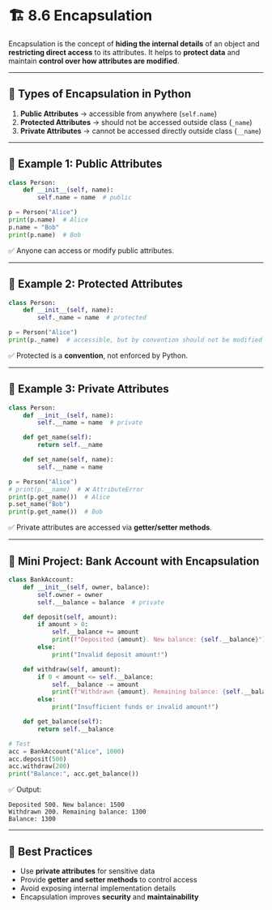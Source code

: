 # 🏗️ 8.6 Encapsulation

Encapsulation is the concept of **hiding the internal details** of an object and **restricting direct access** to its attributes.
It helps to **protect data** and maintain **control over how attributes are modified**.

---

## 🔑 Types of Encapsulation in Python

1. **Public Attributes** → accessible from anywhere (`self.name`)
2. **Protected Attributes** → should not be accessed outside class (`_name`)
3. **Private Attributes** → cannot be accessed directly outside class (`__name`)

---

## 📌 Example 1: Public Attributes

```python
class Person:
    def __init__(self, name):
        self.name = name  # public

p = Person("Alice")
print(p.name)  # Alice
p.name = "Bob"
print(p.name)  # Bob
```

✅ Anyone can access or modify public attributes.

---

## 📌 Example 2: Protected Attributes

```python
class Person:
    def __init__(self, name):
        self._name = name  # protected

p = Person("Alice")
print(p._name)  # accessible, but by convention should not be modified outside
```

✅ Protected is a **convention**, not enforced by Python.

---

## 📌 Example 3: Private Attributes

```python
class Person:
    def __init__(self, name):
        self.__name = name  # private

    def get_name(self):
        return self.__name

    def set_name(self, name):
        self.__name = name

p = Person("Alice")
# print(p.__name)  # ❌ AttributeError
print(p.get_name())  # Alice
p.set_name("Bob")
print(p.get_name())  # Bob
```

✅ Private attributes are accessed via **getter/setter methods**.

---

## 🎯 Mini Project: Bank Account with Encapsulation

```python
class BankAccount:
    def __init__(self, owner, balance):
        self.owner = owner
        self.__balance = balance  # private

    def deposit(self, amount):
        if amount > 0:
            self.__balance += amount
            print(f"Deposited {amount}. New balance: {self.__balance}")
        else:
            print("Invalid deposit amount!")

    def withdraw(self, amount):
        if 0 < amount <= self.__balance:
            self.__balance -= amount
            print(f"Withdrawn {amount}. Remaining balance: {self.__balance}")
        else:
            print("Insufficient funds or invalid amount!")

    def get_balance(self):
        return self.__balance

# Test
acc = BankAccount("Alice", 1000)
acc.deposit(500)
acc.withdraw(200)
print("Balance:", acc.get_balance())
```

✅ Output:

```
Deposited 500. New balance: 1500
Withdrawn 200. Remaining balance: 1300
Balance: 1300
```

---

## 🧠 Best Practices

* Use **private attributes** for sensitive data
* Provide **getter and setter methods** to control access
* Avoid exposing internal implementation details
* Encapsulation improves **security** and **maintainability**
